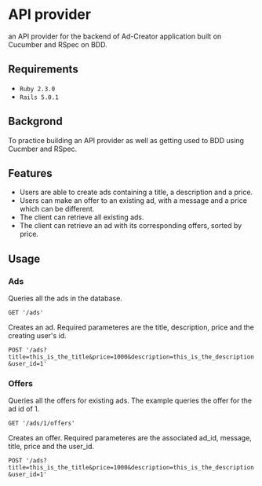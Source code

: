 # API provider

an API provider for the backend of Ad-Creator application built on Cucumber and RSpec on BDD.

## Requirements

  - `Ruby 2.3.0`
  - `Rails 5.0.1`

## Backgrond

To practice building an API provider as well as getting used to BDD using Cucmber and RSpec. 

## Features

  * Users are able to create ads containing a title, a description and a price.
  * Users can make an offer to an existing ad, with a message and a price which can be different.
  * The client can retrieve all existing ads.
  * The client can retrieve an ad with its corresponding offers, sorted by price.

## Usage

### Ads

Queries all the ads in the database.

`GET '/ads'`

Creates an ad. Required parameteres are the title, description, price and the creating user's id.

`POST '/ads?title=this_is_the_title&price=1000&description=this_is_the_description&user_id=1'`

### Offers

Queries all the offers for existing ads. The example queries the offer for the ad id of 1.

`GET '/ads/1/offers'`

Creates an offer. Required parameteres are the associated ad_id, message, title, price and the user_id.

`POST '/ads?title=this_is_the_title&price=1000&description=this_is_the_description&user_id=1'`



